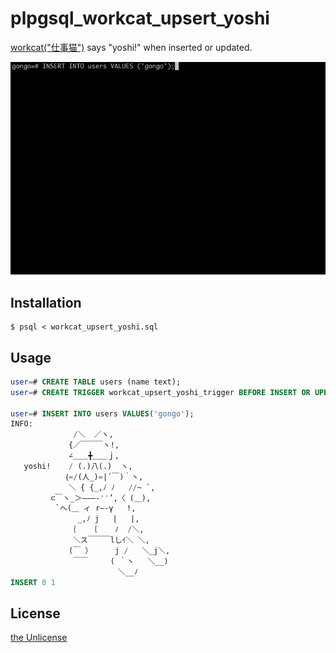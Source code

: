 # plpgsql_workcat_upsert_yoshi

[workcat("仕事猫")](https://ja.wikipedia.org/wiki/%E4%BB%95%E4%BA%8B%E7%8C%AB) says "yoshi!" when inserted or updated.

![](./demo.gif)

## Installation

```sh-session
$ psql < workcat_upsert_yoshi.sql
```

## Usage

```sql
user=# CREATE TABLE users (name text);
user=# CREATE TRIGGER workcat_upsert_yoshi_trigger BEFORE INSERT OR UPDATE ON users FOR EACH ROW EXECUTE PROCEDURE workcat_upsert_yoshi();

user=# INSERT INTO users VALUES('gongo');
INFO:
              /＼  ／ヽ,
             {／￣￣￣ヽ!,
             ∠＿＿╋＿＿ｊ,
   yoshi!    / (.)八(.)  ヽ,
            ｛=/(人_)=|´￣)｀ヽ,
             ＼ { {_,ﾉ ﾉ   //~ `,
         ⊂￣ヽ_＞―――‐''’,〈 (＿),
          `ヘ(＿ ィ r―‐γ   !,
               _,ﾉ j   |   |,
             ｛   ｛    ﾉ  /＼,
              ＼ス￣￣￣lしｲ＼ ＼,
             (￣ ）     j /   ＼_j＼,
              ￣￣     ( ｀ヽ   ＼__)
                        ＼__ﾉ
INSERT 0 1
```

## License

[the Unlicense](https://unlicense.org/)
